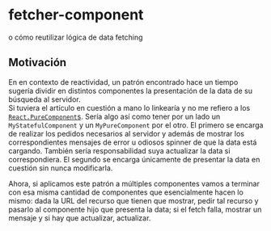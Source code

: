 # fetcher-component

o cómo reutilizar lógica de data fetching

## Motivación

En en contexto de reactividad, un patrón encontrado hace un tiempo sugería
dividir en distintos componentes la presentación de la data de su búsqueda al
servidor.  
Si tuviera el artículo en cuestión a mano lo linkearía y no me refiero a los
[`React.PureComponent`s](https://stackoverflow.com/questions/41340697/react-component-vs-react-purecomponent).
Sería algo así como tener por un lado un `MyStatefulComponent` y un
`MyPureComponent` por el otro.
El primero se encarga de realizar los pedidos necesarios al servidor y además de
mostrar los correspondientes mensajes de error u odiosos spinner de que la data
está cargando.
También sería responsabilidad suya actualizar la data si correspondiera.
El segundo se encarga únicamente de presentar la data en cuestión sin nunca
modificarla.

Ahora, si aplicamos este patrón a múltiples componentes vamos a terminar con esa
misma cantidad de componentes que esencialmente hacen lo mismo:
dada la URL del recurso que tienen que mostrar, pedir tal recurso y pasarlo al 
componente hijo que presenta la data;
si el fetch falla, mostrar un mensaje y si hay que actualizar, actualizar.
